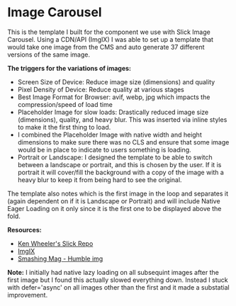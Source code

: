 # Image Carousel

This is the template I built for the component we use with Slick Image Carousel. 
Using a CDN/API (ImgIX) I was able to set up a template that would take one image from the CMS and auto generate 37 different versions of the same image.

**The triggers for the variations of images:**
- Screen Size of Device: Reduce image size (dimensions) and quality
- Pixel Density of Device: Reduce quality at various stages
- Best Image Format for Browser: avif, webp, jpg which impacts the compression/speed of load time
- Placeholder Image for slow loads: Drastically reduced image size (dimensions), quality, and heavy blur. This was inserted via inline styles to make it the first thing to load.
- I combined the Placeholder Image with native width and height dimensions to make sure there was no CLS and ensure that some image would be in place to indicate to users something is loading.
- Portrait or Landscape: I designed the template to be able to switch between a landscape or portrait, and this is chosen by the user. If it is portrait it will cover/fill the background with a copy of the image with a heavy blur to keep it from being hard to see the original.

The template also notes which is the first image in the loop and separates it (again dependent on if it is Landscape or Portrait) and will include Native Eager Loading on it only since it is the first one to be displayed above the fold.

**Resources:**
- [Ken Wheeler's Slick Repo](https://github.com/kenwheeler/slick)
- [ImgIX](https://imgix.com/)
- [Smashing Mag - Humble img](https://www.smashingmagazine.com/2021/04/humble-img-element-core-web-vitals/)


**Note:** I initially had native lazy loading on all subsequint images after the first image but I found this actually slowed everything down. Instead I stuck with defer='async' on all images other than the first and it made a substatial improvement.


